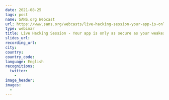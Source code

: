 ```yaml
---
date: 2021-08-25
tags: post
name: SANS.org Webcast
url: https://www.sans.org/webcasts/live-hacking-session-your-app-is-only-as-secure-as-your-weakest-line-of-code-shall-we-hack-it/
type: webinar
title: Live Hacking Session - Your app is only as secure as your weakest line of code. Shall we hack it?
slides_url:
recording_url:
city:
country:
country_code:
language: English
recognitions:
  twitter:
    -
image_header:
images:
  -
---
```

